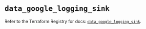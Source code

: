 # `data_google_logging_sink`

Refer to the Terraform Registry for docs: [`data_google_logging_sink`](https://registry.terraform.io/providers/hashicorp/google-beta/5.20.0/docs/data-sources/google_logging_sink).
